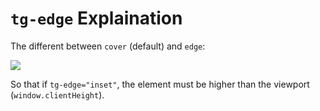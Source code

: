 <link rel="stylesheet" href="../theme/index.css" />

# `tg-edge` Explaination

The different between `cover` (default) and `edge`:

![](https://raw.githubusercontent.com/triggerjs/trigger/main/readme-assets/tg-edge-explaination.png)

So that if `tg-edge="inset"`, the element must be higher than the viewport (`window.clientHeight`).